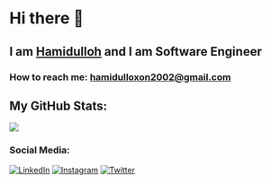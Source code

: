 # Hi there 👋 

## I am <a href="https://t.me/khabibkhanov">Hamidulloh</a> and I am Software Engineer

### How to reach me: <a href="mailto:hamidulloxon2002@gmail.com">hamidulloxon2002@gmail.com</a>

## My GitHub Stats:

![](https://github-readme-stats.vercel.app/api?username=khabibkhanov&count_private=true&show_icons=true&theme=react)

### Social Media:

<a href="https://www.linkedin.com/in/khabibkhanov/" target="_blank"><img src="https://img.shields.io/badge/LinkedIn-%230077B5.svg?&style=flat-square&logo=linkedin&logoColor=white" alt="LinkedIn"></a> <a href="https://www.instagram.com/khabibkhanov" target="_blank"><img src="https://img.shields.io/badge/Instagram-%23E4405F.svg?&style=flat-square&logo=instagram&logoColor=white" alt="Instagram"></a> <a href="https://www.twitter.com/khabibkhanov" target="_blank"><img src="https://img.shields.io/badge/Twitter-%231877F2.svg?&style=flat-square&logo=twitter&logoColor=white" alt="Twitter"></a>
